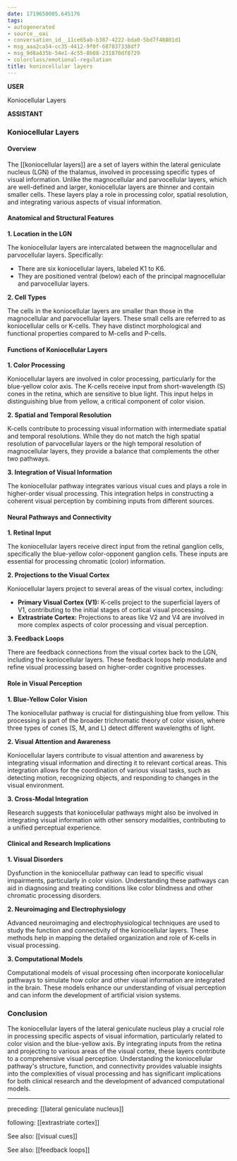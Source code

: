 ```yaml
---
date: 1719650005.645176
tags:
- autogenerated
- source__oai
- conversation_id__11ce65ab-b387-4222-bda0-5bd7f48801d1
- msg_aaa2ca54-cc35-4412-9f0f-687837338df7
- msg_9d8a435b-54e1-4c55-8b08-231870df8729
- colorclass/emotional-regulation
title: koniocellular layers
---
```


**USER**

Koniocellular Layers


**ASSISTANT**

### Koniocellular Layers

#### Overview

The [[koniocellular layers]] are a set of layers within the lateral geniculate nucleus (LGN) of the thalamus, involved in processing specific types of visual information. Unlike the magnocellular and parvocellular layers, which are well-defined and larger, koniocellular layers are thinner and contain smaller cells. These layers play a role in processing color, spatial resolution, and integrating various aspects of visual information.

#### Anatomical and Structural Features

**1. Location in the LGN**

The koniocellular layers are intercalated between the magnocellular and parvocellular layers. Specifically:
- There are six koniocellular layers, labeled K1 to K6.
- They are positioned ventral (below) each of the principal magnocellular and parvocellular layers.

**2. Cell Types**

The cells in the koniocellular layers are smaller than those in the magnocellular and parvocellular layers. These small cells are referred to as koniocellular cells or K-cells. They have distinct morphological and functional properties compared to M-cells and P-cells.

#### Functions of Koniocellular Layers

**1. Color Processing**

Koniocellular layers are involved in color processing, particularly for the blue-yellow color axis. The K-cells receive input from short-wavelength (S) cones in the retina, which are sensitive to blue light. This input helps in distinguishing blue from yellow, a critical component of color vision.

**2. Spatial and Temporal Resolution**

K-cells contribute to processing visual information with intermediate spatial and temporal resolutions. While they do not match the high spatial resolution of parvocellular layers or the high temporal resolution of magnocellular layers, they provide a balance that complements the other two pathways.

**3. Integration of Visual Information**

The koniocellular pathway integrates various visual cues and plays a role in higher-order visual processing. This integration helps in constructing a coherent visual perception by combining inputs from different sources.

#### Neural Pathways and Connectivity

**1. Retinal Input**

The koniocellular layers receive direct input from the retinal ganglion cells, specifically the blue-yellow color-opponent ganglion cells. These inputs are essential for processing chromatic (color) information.

**2. Projections to the Visual Cortex**

Koniocellular layers project to several areas of the visual cortex, including:
- **Primary Visual Cortex (V1):** K-cells project to the superficial layers of V1, contributing to the initial stages of cortical visual processing.
- **Extrastriate Cortex:** Projections to areas like V2 and V4 are involved in more complex aspects of color processing and visual perception.

**3. Feedback Loops**

There are feedback connections from the visual cortex back to the LGN, including the koniocellular layers. These feedback loops help modulate and refine visual processing based on higher-order cognitive processes.

#### Role in Visual Perception

**1. Blue-Yellow Color Vision**

The koniocellular pathway is crucial for distinguishing blue from yellow. This processing is part of the broader trichromatic theory of color vision, where three types of cones (S, M, and L) detect different wavelengths of light.

**2. Visual Attention and Awareness**

Koniocellular layers contribute to visual attention and awareness by integrating visual information and directing it to relevant cortical areas. This integration allows for the coordination of various visual tasks, such as detecting motion, recognizing objects, and responding to changes in the visual environment.

**3. Cross-Modal Integration**

Research suggests that koniocellular pathways might also be involved in integrating visual information with other sensory modalities, contributing to a unified perceptual experience.

#### Clinical and Research Implications

**1. Visual Disorders**

Dysfunction in the koniocellular pathway can lead to specific visual impairments, particularly in color vision. Understanding these pathways can aid in diagnosing and treating conditions like color blindness and other chromatic processing disorders.

**2. Neuroimaging and Electrophysiology**

Advanced neuroimaging and electrophysiological techniques are used to study the function and connectivity of the koniocellular layers. These methods help in mapping the detailed organization and role of K-cells in visual processing.

**3. Computational Models**

Computational models of visual processing often incorporate koniocellular pathways to simulate how color and other visual information are integrated in the brain. These models enhance our understanding of visual perception and can inform the development of artificial vision systems.

### Conclusion

The koniocellular layers of the lateral geniculate nucleus play a crucial role in processing specific aspects of visual information, particularly related to color vision and the blue-yellow axis. By integrating inputs from the retina and projecting to various areas of the visual cortex, these layers contribute to a comprehensive visual perception. Understanding the koniocellular pathway's structure, function, and connectivity provides valuable insights into the complexities of visual processing and has significant implications for both clinical research and the development of advanced computational models.


---

preceding: [[lateral geniculate nucleus]]  


following: [[extrastriate cortex]]

See also: [[visual cues]]


See also: [[feedback loops]]